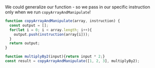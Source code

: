 We could generalize our function - so we pass in our specific instruction only when we run `copyArrayAndManipulate`!

```js
function copyArrayAndManipulate(array, instruction) {
  const output = [];
  for(let i = 0; i < array.length; i++){
    output.push(instruction(array[i]));
  }
  return output;
}

function multiplyBy2(input){return input * 2;}
const result = copyArrayAndManipulate([1, 2, 3], multiplyBy2);
```
